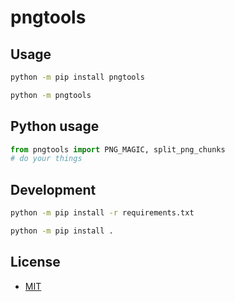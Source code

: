 # pngtools

## Usage

```bash
python -m pip install pngtools

python -m pngtools
```

## Python usage

```python
from pngtools import PNG_MAGIC, split_png_chunks
# do your things
```

## Development

```bash
python -m pip install -r requirements.txt

python -m pip install .
```

## License

- [MIT](LICENSE)